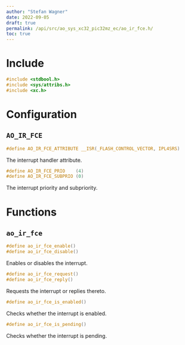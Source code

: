 ```yaml
---
author: "Stefan Wagner"
date: 2022-09-05
draft: true
permalink: /api/src/ao_sys_xc32_pic32mz_ec/ao_ir_fce.h/
toc: true
---
```


# Include

```c
#include <stdbool.h>
#include <sys/attribs.h>
#include <xc.h>
```

# Configuration

## `AO_IR_FCE`

```c
#define AO_IR_FCE_ATTRIBUTE __ISR(_FLASH_CONTROL_VECTOR, IPL4SRS)
```

The interrupt handler attribute.

```c
#define AO_IR_FCE_PRIO    (4)
#define AO_IR_FCE_SUBPRIO (0)
```

The interrupt priority and subpriority.

# Functions

## `ao_ir_fce`

```c
#define ao_ir_fce_enable()
#define ao_ir_fce_disable()
```

Enables or disables the interrupt.

```c
#define ao_ir_fce_request()
#define ao_ir_fce_reply()
```

Requests the interrupt or replies thereto.

```c
#define ao_ir_fce_is_enabled()
```

Checks whether the interrupt is enabled.

```c
#define ao_ir_fce_is_pending()
```

Checks whether the interrupt is pending.
